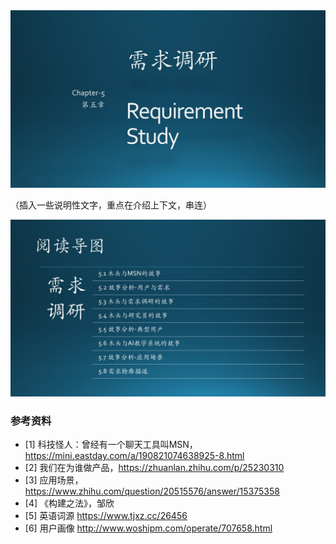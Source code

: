 

<img src="img/Slide1.JPG"/>


（插入一些说明性文字，重点在介绍上下文，串连）


<img src="img/Slide2.JPG"/>



### 参考资料

- [1] 科技怪人：曾经有一个聊天工具叫MSN，https://mini.eastday.com/a/190821074638925-8.html
- [2] 我们在为谁做产品，https://zhuanlan.zhihu.com/p/25230310
- [3] 应用场景，https://www.zhihu.com/question/20515576/answer/15375358
- [4] 《构建之法》，邹欣
- [5] 英语词源 https://www.tjxz.cc/26456
- [6] 用户画像 http://www.woshipm.com/operate/707658.html